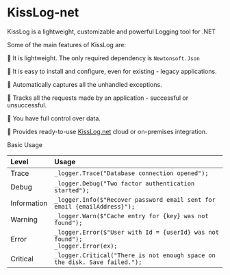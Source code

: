 # KissLog-net
KissLog is a lightweight, customizable and powerful Logging tool for .NET

Some of the main features of KissLog are:

:small_blue_diamond: It is lightweight. The only required dependency is `Newtonsoft.Json`

:small_blue_diamond: It is easy to install and configure, even for existing - legacy applications.

:small_blue_diamond: Automatically captures all the unhandled exceptions.

:small_blue_diamond: Tracks all the requests made by an application - successful or unsuccessful.

:small_blue_diamond: You have full control over data.

:small_blue_diamond: Provides ready-to-use [KissLog.net](https://kisslog.net) cloud or on-premises integration.


Basic Usage

| Level  | Usage |
| :--- | :--- |
| Trace  | `_logger.Trace("Database connection opened");`  |
| Debug  | `_logger.Debug("Two factor authentication started");`  |
| Information  | `_logger.Info($"Recover password email sent for email {emailAddress}");`  |
| Warning  | `_logger.Warn($"Cache entry for {key} was not found");`  |
| Error  | `_logger.Error($"User with Id = {userId} was not found");` <br> `_logger.Error(ex);`  |
| Critical  | `_logger.Critical("There is not enough space on the disk. Save failed.");`  |